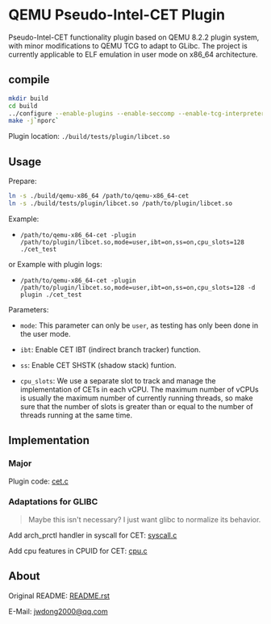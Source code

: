 # QEMU Pseudo-Intel-CET Plugin

Pseudo-Intel-CET functionality plugin based on QEMU 8.2.2 plugin system, with minor modifications to QEMU TCG to adapt to GLibc. The project is currently applicable to ELF emulation in user mode on x86_64 architecture.

## compile

```bash
mkdir build
cd build
../configure --enable-plugins --enable-seccomp --enable-tcg-interpreter --target-list=x86_64-linux-user
make -j`nporc`
```

Plugin location: `./build/tests/plugin/libcet.so`

## Usage

Prepare:

```bash
ln -s ./build/qemu-x86_64 /path/to/qemu-x86_64-cet
ln -s ./build/tests/plugin/libcet.so /path/to/plugin/libcet.so
```

Example: 

- `/path/to/qemu-x86_64-cet -plugin /path/to/plugin/libcet.so,mode=user,ibt=on,ss=on,cpu_slots=128 ./cet_test`

or Example with plugin logs: 

- `/path/to/qemu-x86_64-cet -plugin /path/to/plugin/libcet.so,mode=user,ibt=on,ss=on,cpu_slots=128 -d plugin ./cet_test`

Parameters:

- `mode`: This parameter can only be `user`, as testing has only been done in the user mode.

- `ibt`: Enable CET IBT (indirect branch tracker) function.

- `ss`: Enable CET SHSTK (shadow stack) funtion.

- `cpu_slots`: We use a separate slot to track and manage the implementation of CETs in each vCPU. The maximum number of vCPUs is usually the maximum number of currently running threads, so make sure that the number of slots is greater than or equal to the number of threads running at the same time.

## Implementation

### Major

Plugin code: [cet.c](./tests/plugin/cet.c)

### Adaptations for GLIBC

> Maybe this isn't necessary? I just want glibc to normalize its behavior.

Add arch_prctl handler in syscall for CET: [syscall.c](./linux-user/syscall.c#L6229)

Add cpu features in CPUID for CET: [cpu.c](./target/i386/cpu.c#L6171)

## About

Original README: [README.rst](./README.orig.rst)

E-Mail: jwdong2000@qq.com
